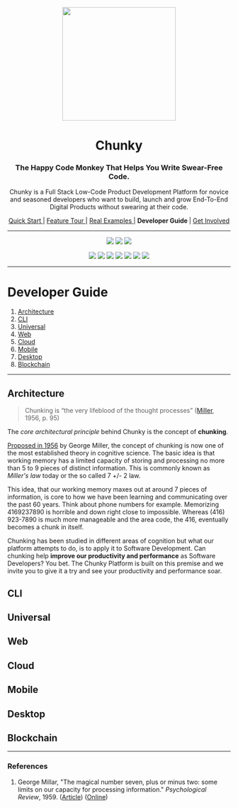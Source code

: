 <p align="center"> <img src="https://raw.githubusercontent.com/fluidtrends/chunky/master/logo.gif" width="256px"> </p>
<h1 align="center"> Chunky </h1>

<h3 align="center"> The Happy Code Monkey That Helps You Write Swear-Free Code. </h3>

<p align="center"> Chunky is a Full Stack Low-Code Product Development Platform for
novice and seasoned developers who want to build, launch and grow End-To-End Digital Products without swearing at their code. </p>

<p align="center">
<a href="../start/README.md"> Quick Start </a> |
<a href="../features/README.md"> Feature Tour </a> |
<a href="../examples/README.md"> Real Examples </a> |
<strong> Developer Guide </strong> |
<a href="../contrib/README.md"> Get Involved </a>
</p>

<hr/>

<p align="center">
<a href="https://circleci.com/gh/fluidtrends/chunky"><img src="https://circleci.com/gh/fluidtrends/chunky.svg?style=svg"/></a>
<a href="https://codeclimate.com/github/fluidtrends/chunky/test_coverage"><img src="https://api.codeclimate.com/v1/badges/f6621e761f82f6c84f40/test_coverage" /></a>
<a href="https://codeclimate.com/github/fluidtrends/chunky/maintainability"><img src="https://api.codeclimate.com/v1/badges/f6621e761f82f6c84f40/maintainability"/></a>
</p>

<p align="center">
<a href="https://www.npmjs.com/package/chunky-cli">
<img src="https://img.shields.io/npm/v/chunky-cli.svg?color=green&label=CLI&style=flat-square"/></a>
<a href="https://www.npmjs.com/package/react-chunky">
<img src="https://img.shields.io/npm/v/react-chunky.svg?color=green&label=universal&style=flat-square"/></a>
<a href="https://www.npmjs.com/package/react-dom-chunky">
<img src="https://img.shields.io/npm/v/react-dom-chunky.svg?color=green&label=web&style=flat-square"/></a>
<a href="https://www.npmjs.com/package/react-cloud-chunky">
<img src="https://img.shields.io/npm/v/react-cloud-chunky.svg?color=green&label=cloud&style=flat-square"/></a>
<a href="https://www.npmjs.com/package/react-native-chunky">
<img src="https://img.shields.io/npm/v/react-native-chunky.svg?color=blue&label=mobile&style=flat-square"/></a>
<a href="https://www.npmjs.com/package/react-electron-chunky">
<img src="https://img.shields.io/npm/v/react-electron-chunky.svg?color=blue&label=desktop&style=flat-square"/></a>
<a href="https://www.npmjs.com/package/react-blockchain-chunky">
<img src="https://img.shields.io/npm/v/react-blockchain-chunky.svg?color=blue&label=blockchain&style=flat-square"/><a/>
</p>

---

# Developer Guide

1. [Architecture](#architecture)
2. [CLI](#cli)
3. [Universal](#universal)
4. [Web](#web)
5. [Cloud](#cloud)
6. [Mobile](#mobile)
7. [Desktop](#desktop)
8. [Blockchain](#blockchain)

---

## Architecture

> Chunking is “the very lifeblood of the thought processes” ([Miller](#references), 1956, p. 95)

The *core architectural principle* behind Chunky is the concept of **chunking**.

[Proposed in 1956](#references) by George Miller, the concept of chunking is now one of the most established theory in cognitive science. The basic idea is that working memory has a limited capacity of storing and processing no more than 5 to 9 pieces of distinct information. This is commonly known as *Miller's law* today or the so called 7 +/- 2 law.

This idea, that our working memory maxes out at around 7 pieces of information, is core to how we have been learning and communicating over the past 60 years. Think about phone numbers for example. Memorizing 4169237890 is horrible and down right close to impossible. Whereas (416) 923-7890 is much more manageable and the area code, the 416, eventually becomes a chunk in itself.

Chunking has been studied in different areas of cognition but what our platform attempts to do, is to apply it to Software Development. Can chunking help **improve our productivity and performance** as Software Developers? You bet. The Chunky Platform is built on this premise and we invite you to give it a try and see your productivity and performance soar.

## CLI

## Universal

## Web

## Cloud

## Mobile

## Desktop

## Blockchain

---

### References

1. George Millar, "The magical number seven, plus or minus two: some limits on our capacity for processing information." *Psychological Review*, 1959. ([Article](https://psycnet.apa.org/record/1957-02914-001)) ([Online](http://www.musanim.com/miller1956/))
